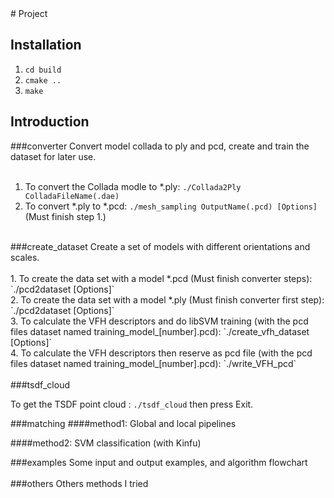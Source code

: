 <snippet>
  <content>
# Project


## Installation
1. `cd build`
2. `cmake ..`
3. `make`

## Introduction
###converter
Convert model collada to ply and pcd, create and train the dataset for later use.</br>
</br>
1. To convert the Collada modle to *.ply: `./Collada2Ply ColladaFileName(.dae)`</br>
2. To convert *.ply to *.pcd: `./mesh_sampling OutputName(.pcd) [Options]` (Must finish step 1.)</br>
</br>
###create_dataset
Create a set of models with different orientations and scales.</br>
</br>
1. To create the data set with a model *.pcd (Must finish converter steps): `./pcd2dataset <model_filename(.pcd)> [Options]`</br>
2. To create the data set with a model *.ply (Must finish converter first step): `./pcd2dataset <model_filename(.ply)> [Options]`</br>
3. To calculate the VFH descriptors and do libSVM training (with the pcd files dataset named training_model_[number].pcd): `./create_vfh_dataset <output_SVM_model(*.model)> [Options]` </br>
4. To calculate the VFH descriptors then reserve as pcd file (with the pcd files dataset named training_model_[number].pcd): `./write_VFH_pcd`</br>
</br>
###tsdf_cloud

To get the TSDF point cloud :  `./tsdf_cloud` then press Exit.     

###matching
####method1: Global and local pipelines

     
####method2: SVM classification (with Kinfu)

###examples
Some input and output examples, and algorithm flowchart</br>
</br> 
###others
Others methods I tried</br>
</br>
  </content>
</snippet>
